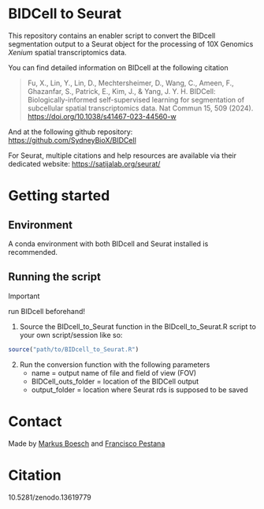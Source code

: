 # BIDCell to Seurat

This repository contains an enabler script to convert the BIDcell segmentation output to a Seurat object for the processing of 10X Genomics _Xenium_ spatial transcriptomics data.

You can find detailed information on BIDcell at the following citation
> Fu, X., Lin, Y., Lin, D., Mechtersheimer, D., Wang, C., Ameen, F., Ghazanfar, S., Patrick, E., Kim, J., & Yang, J. Y. H. BIDCell: Biologically-informed self-supervised learning for segmentation of subcellular spatial transcriptomics data. Nat Commun 15, 509 (2024). https://doi.org/10.1038/s41467-023-44560-w

And at the following github repository: https://github.com/SydneyBioX/BIDCell

For Seurat, multiple citations and help resources are available via their dedicated website: https://satijalab.org/seurat/

# Getting started

## Environment

A conda environment with both BIDcell and Seurat installed is recommended.

## Running the script

> [!IMPORTANT]  
> run BIDcell beforehand!

1. Source the BIDcell_to_Seurat function in the BIDcell_to_Seurat.R script to your own script/session like so:

```R
source("path/to/BIDcell_to_Seurat.R")
```

2. Run the conversion function with the following parameters
    * name = output name of file and field of view (FOV)
    * BIDCell_outs_folder = location of the BIDCell output
    * output_folder = location where Seurat rds is supposed to be saved

# Contact

Made by [Markus Boesch](markus.boesch@kuleuven.be) and [Francisco Pestana](francisco.pestana@kuleuven.be)

# Citation
10.5281/zenodo.13619779


